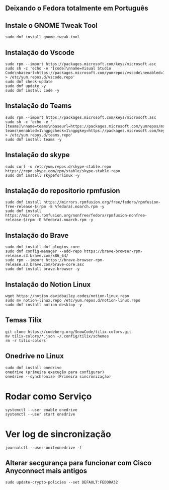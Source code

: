 ## Deixando o Fedora totalmente em Português

## Instale o GNOME Tweak Tool

```sudo dnf install gnome-tweak-tool```

 ## Instalação do Vscode

```
sudo rpm --import https://packages.microsoft.com/keys/microsoft.asc
sudo sh -c 'echo -e "[code]\nname=Visual Studio Code\nbaseurl=https://packages.microsoft.com/yumrepos/vscode\nenabled=1\ngpgcheck=1\ngpgkey=https://packages.microsoft.com/keys/microsoft.asc" > /etc/yum.repos.d/vscode.repo'
sudo dnf check-update
sudo dnf update -y
sudo dnf install code -y
```

## Instalação do Teams
```
sudo rpm --import https://packages.microsoft.com/keys/microsoft.asc
sudo sh -c 'echo -e "[teams]\nname=teams\nbaseurl=https://packages.microsoft.com/yumrepos/ms-teams\nenabled=1\ngpgcheck=1\ngpgkey=https://packages.microsoft.com/keys/microsoft.asc" > /etc/yum.repos.d/teams.repo'
sudo dnf install teams -y
```

## Instalação do skype
```
sudo curl -o /etc/yum.repos.d/skype-stable.repo https://repo.skype.com/rpm/stable/skype-stable.repo
sudo dnf install skypeforlinux -y
```

## Instalação do repositorio rpmfusion
```
sudo dnf install https://mirrors.rpmfusion.org/free/fedora/rpmfusion-free-release-$(rpm -E %fedora).noarch.rpm -y
sudo dnf install https://mirrors.rpmfusion.org/nonfree/fedora/rpmfusion-nonfree-release-$(rpm -E %fedora).noarch.rpm -y
```

## Instalação do Brave
```
sudo dnf install dnf-plugins-core
sudo dnf config-manager --add-repo https://brave-browser-rpm-release.s3.brave.com/x86_64/
sudo rpm --import https://brave-browser-rpm-release.s3.brave.com/brave-core.asc
sudo dnf install brave-browser -y
```

## Instalação do Notion Linux
```
wget https://notion.davidbailey.codes/notion-linux.repo
sudo mv notion-linux.repo /etc/yum.repos.d/notion-linux.repo
sudo dnf install notion-desktop -y
```

## Temas Tilix
```
git clone https://codeberg.org/SnowCode/tilix-colors.git
mv tilix-colors/*.json ~/.config/tilix/schemes
rm -r tilix-colors
```

## Onedrive no Linux
```
sudo dnf install onedrive
onedrive (primeira execução para configurar)
onedrive --synchronize (Primeira sincronização)
```

# Rodar como Serviço
```
systemctl --user enable onedrive
systemctl --user start onedrive
```

# Ver log de sincronização
```
journalctl --user-unit=onedrive -f
```

## Alterar secgurança para funcionar com Cisco Anyconnect mais antigos
```
sudo update-crypto-policies --set DEFAULT:FEDORA32
```